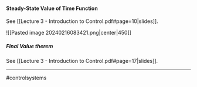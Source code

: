 #### Steady-State Value of Time Function
See [[Lecture 3 - Introduction to Control.pdf#page=10|slides]].

![[Pasted image 20240216083421.png|center|450]]

##### Final Value therem
See [[Lecture 3 - Introduction to Control.pdf#page=17|slides]].


---
#controlsystems